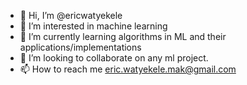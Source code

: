 - 👋 Hi, I’m @ericwatyekele
- 👀 I’m interested in machine learning
- 🌱 I’m currently learning algorithms in ML and their applications/implementations
- 💞️ I’m looking to collaborate on any ml project.
- 📫 How to reach me eric.watyekele.mak@gmail.com

<!---
ericwatyekele/ericwatyekele is a ✨ special ✨ repository because its `README.md` (this file) appears on your GitHub profile.
You can click the Preview link to take a look at your changes.
--->
